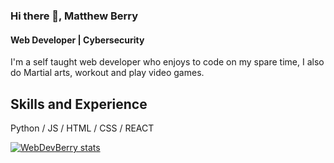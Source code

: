 ### Hi there 👋, Matthew Berry
#### Web Developer | Cybersecurity

I'm a self taught web developer who enjoys to code on my spare time, I also do Martial arts, workout and play video games.

## Skills and Experience

Python / JS / HTML / CSS / REACT 






[![WebDevBerry stats](https://github-readme-stats.vercel.app/api?username=WebDevBerry)](https://github.com/WebDevBerry/github-readme-stats)
